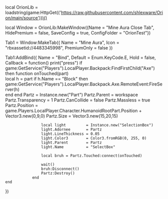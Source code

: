 local OrionLib = loadstring(game:HttpGet(('https://raw.githubusercontent.com/shlexware/Orion/main/source')))()

local Window = OrionLib:MakeWindow({Name = "Mine Aura Close Tab", HidePremium = false, SaveConfig = true, ConfigFolder = "OrionTest"})

Tab1 = Window:MakeTab({
	Name = "Mine Aura",
	Icon = "rbxassetid://4483345998",
	PremiumOnly = false
})

Tab1:AddBind({
	Name = "Bind",
	Default = Enum.KeyCode.E,
	Hold = false,
	Callback = function()
		print("press")
				if game:GetService("Players").LocalPlayer.Backpack:FindFirstChild("Axe") then
					function onTouched(part)       
						local h = part
						if h.Name == "Block" then
							game:GetService("Players").LocalPlayer.Backpack.Axe.RemoteEvent:FireServer(h)  
						end
					end
					Partz              = Instance.new("Part")
					Partz.Parent       = workspace
					Partz.Transparency = 1
					Partz.CanCollide   = false
					Partz.Massless     = true
					Partz.Position     = game.Players.LocalPlayer.Character.HumanoidRootPart.Position + Vector3.new(0,9,0)
					Partz.Size         = Vector3.new(15,20,15)

					local light         = Instance.new("SelectionBox")
					light.Adornee       = Partz
					light.LineThickness = 0.05
					light.Color3        = Color3.fromRGB(0, 255, 0)
					light.Parent        = Partz
					light.Name          = "SelectBox"

					local bruh = Partz.Touched:connect(onTouched)

					wait()
					bruh:Disconnect()
					Partz:Destroy()
				end
	end    
})
